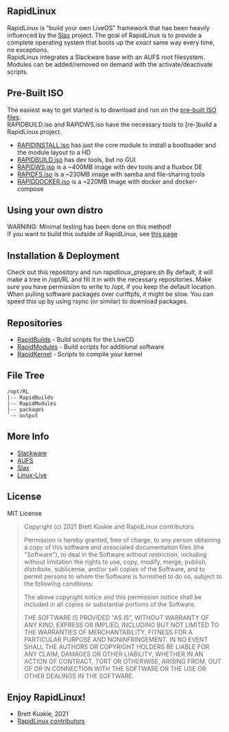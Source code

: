 ## RapidLinux
RapidLinux is "build your own LiveOS" framework that has been heavily influenced by the [Slax](http://www.slax.org/) project.
The goal of RapidLinux is to provide a complete operating system that boots up the *exact* same way every time, no exceptions. \
RapidLinux integrates a Slackware base with an AUFS root filesystem. \
Modules can be added/removed on demand with the activate/deactivate scripts.

## Pre-Built ISO
The easiest way to get started is to download and run on the [pre-built ISO files](http://www.rapidlinux.org/). \
RAPIDBUILD.iso and RAPIDWS.iso have the necessary tools to [re-]build a RapidLinux project.
* [RAPIDINSTALL.iso](http://www.rapidlinux.org/RAPIDINSTALL.iso) has just the core module to install a bootloader and the module layout to a HD
* [RAPIDBUILD.iso](http://www.rapidlinux.org/RAPIDBUILD.iso) has dev tools, but no GUI
* [RAPIDWS.iso](http://www.rapidlinux.org/RAPIDWS.iso) is a ~400MB image with dev tools and a fluxbox DE
* [RAPIDFS.iso](http://www.rapidlinux.org/RAPIDFS.iso) is a ~230MB image with samba and file-sharing tools
* [RAPIDDOCKER.iso](http://www.rapidlinux.org/RAPIDDOCKER.iso) is a ~220MB image with docker and docker-compose

## Using your own distro
WARNING: Minimal testing has been done on this method! \
If you want to build this outside of RapidLinux, see [this page](https://github.com/Fullaxx/RapidLinux/blob/master/FOREIGN_BUILD.md)

## Installation & Deployment
Check out this repository and run rapidlinux_prepare.sh
By default, it will make a tree in /opt/RL and fill it in with the necessary repositories.
Make sure you have permission to write to /opt, if you keep the default location.
When pulling software packages over curlftpfs, it might be slow.
You can speed this up by using rsync (or similar) to download packages.

## Repositories
* [RapidBuilds](https://github.com/Fullaxx/RapidBuilds) - Build scripts for the LiveCD
* [RapidModules](https://github.com/Fullaxx/RapidModules) - Build scripts for additional software
* [RapidKernel](https://github.com/Fullaxx/RapidKernel) - Scripts to compile your kernel

## File Tree
```
/opt/RL
|-- RapidBuilds
|-- RapidModules
|-- packages
`-- output
```

## More Info
* [Slackware](http://www.slackware.com/)
* [AUFS](http://aufs.sourceforge.net/)
* [Slax](http://www.slax.org/)
* [Linux-Live](https://www.linux-live.org/)

## License
MIT License
>  Copyright (c) 2021 Brett Kuskie and RapidLinux contributors
>
>  Permission is hereby granted, free of charge, to any person obtaining a copy
>  of this software and associated documentation files (the "Software"), to deal
>  in the Software without restriction, including without limitation the rights
>  to use, copy, modify, merge, publish, distribute, sublicense, and/or sell
>  copies of the Software, and to permit persons to whom the Software is
>  furnished to do so, subject to the following conditions:
>
>  The above copyright notice and this permission notice shall be included in
>  all copies or substantial portions of the Software.
>
>  THE SOFTWARE IS PROVIDED "AS IS", WITHOUT WARRANTY OF ANY KIND, EXPRESS OR
>  IMPLIED, INCLUDING BUT NOT LIMITED TO THE WARRANTIES OF MERCHANTABILITY,
>  FITNESS FOR A PARTICULAR PURPOSE AND NONINFRINGEMENT. IN NO EVENT SHALL THE
>  AUTHORS OR COPYRIGHT HOLDERS BE LIABLE FOR ANY CLAIM, DAMAGES OR OTHER
>  LIABILITY, WHETHER IN AN ACTION OF CONTRACT, TORT OR OTHERWISE, ARISING FROM,
>  OUT OF OR IN CONNECTION WITH THE SOFTWARE OR THE USE OR OTHER DEALINGS IN
>  THE SOFTWARE.

## Enjoy RapidLinux!
- Brett Kuskie, 2021
- [RapidLinux contributors](CONTRIBUTORS.md)
